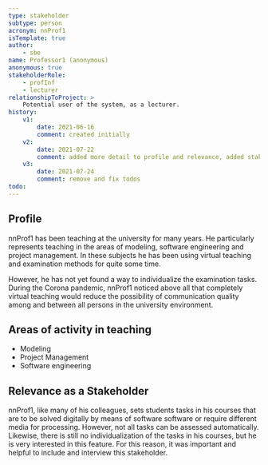 ```yaml
---
type: stakeholder
subtype: person
acronym: nnProf1
isTemplate: true
author: 
    - sbe
name: Professor1 (anonymous)
anonymous: true
stakeholderRole: 
    - profInf
    - lecturer
relationshipToProject: >
    Potential user of the system, as a lecturer.
history:
    v1:
        date: 2021-06-16
        comment: created initially
    v2:
        date: 2021-07-22
        comment: added more detail to profile and relevance, added stakeholderole potAnwender
    v3:
        date: 2021-07-24
        comment: remove and fix todos
todo: 
---
```

## Profile

nnProf1 has been teaching at the university for many years. He particularly represents teaching in the areas of modeling,
software engineering and project management. In these subjects he has been using virtual teaching and examination 
methods for quite some time. 

However, he has not yet found a way to individualize the examination tasks. During the Corona pandemic, nnProf1 noticed 
above all that completely virtual teaching would reduce the possibility of communication quality among and 
between all persons in the university environment. 

## Areas of activity in teaching

* Modeling
* Project Management
* Software engineering

## Relevance as a Stakeholder

nnProf1, like many of his colleagues, sets students tasks in his courses that are to be solved digitally by means of software
software or require different media for processing. However, not all tasks can be assessed automatically. 
Likewise, there is still no individualization of the tasks in his courses,
but he is very interested in this feature. For this reason, it was important and helpful to include 
and interview this stakeholder.
